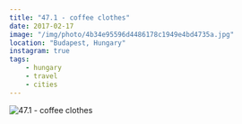 ```yaml
---
title: "47.1 - coffee clothes"
date: 2017-02-17
image: "/img/photo/4b34e95596d4486178c1949e4bd4735a.jpg"
location: "Budapest, Hungary"
instagram: true
tags:
    - hungary
    - travel
    - cities
---
```


![47.1 - coffee clothes](/img/photo/4b34e95596d4486178c1949e4bd4735a.jpg)
